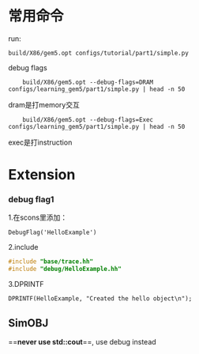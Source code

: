 # 常用命令
run:
```
build/X86/gem5.opt configs/tutorial/part1/simple.py
```

debug flags
```
    build/X86/gem5.opt --debug-flags=DRAM configs/learning_gem5/part1/simple.py | head -n 50
```
dram是打memory交互

```
    build/X86/gem5.opt --debug-flags=Exec configs/learning_gem5/part1/simple.py | head -n 50
```
exec是打instruction

# Extension

### debug flag1
1.在scons里添加：
```
DebugFlag('HelloExample')
```
2.include
```cpp
#include "base/trace.hh" 
#include "debug/HelloExample.hh"
```
3.DPRINTF
```
DPRINTF(HelloExample, "Created the hello object\n");
```

## SimOBJ
==**never use std::cout**==, use debug instead
